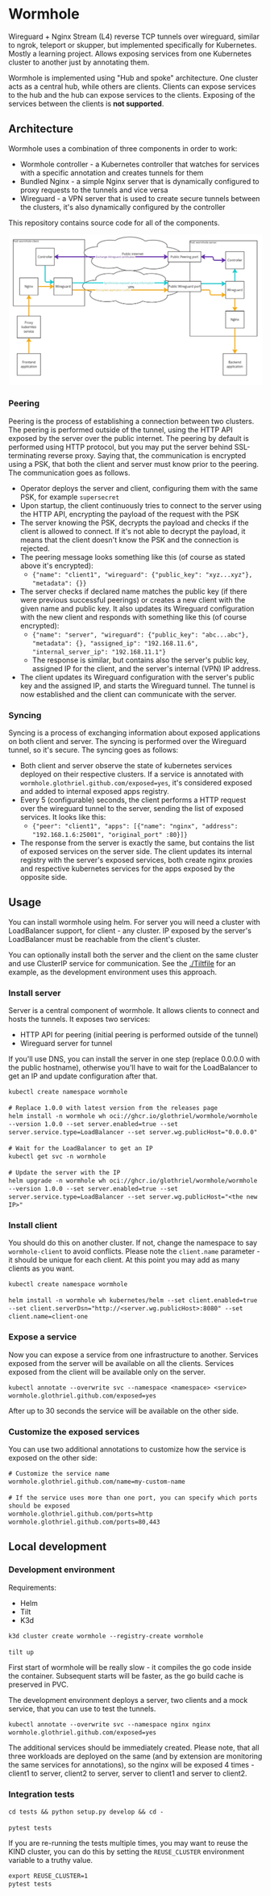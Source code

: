 # Wormhole

Wireguard + Nginx Stream (L4)  reverse TCP tunnels over wireguard, similar to ngrok, teleport or skupper, but implemented specifically for Kubernetes. Mostly a learning project. Allows exposing services from one Kubernetes cluster to another just by annotating them.

Wormhole is implemented using "Hub and spoke" architecture. One cluster acts as a central hub, while others are clients. Clients can expose services to the hub and the hub can expose services to the clients. Exposing of the services between the clients is **not supported**.

## Architecture

Wormhole uses a combination of three components in order to work:

* Wormhole controller - a Kubernetes controller that watches for services with a specific annotation and creates tunnels for them
* Bundled Nginx - a simple Nginx server that is dynamically configured to proxy requests to the tunnels and vice versa
* Wireguard - a VPN server that is used to create secure tunnels between the clusters, it's also dynamically configured by the controller

This repository contains source code for all of the components.

![](./docs/overview.jpg)

### Peering

Peering is the process of establishing a connection between two clusters. The peering is performed outside of the tunnel, using the HTTP API exposed by the server over the public internet. The peering by default is performed using HTTP protocol, but you may put the server behind SSL-terminating reverse proxy. Saying that, the communication is encrypted using a PSK, that both the client and server must know prior to the peering. The communication goes as follows.

* Operator deploys the server and client, configuring them with the same PSK, for example `supersecret`
* Upon startup, the client continuously tries to connect to the server using the HTTP API, encrypting the payload of the request with the PSK
* The server knowing the PSK, decrypts the payload and checks if the client is allowed to connect. If it's not able to decrypt the payload, it means that the client doesn't know the PSK and the connection is rejected.
* The peering message looks something like this (of course as stated above it's encrypted):
    * `{"name": "client1", "wireguard": {"public_key": "xyz...xyz"}, "metadata": {}}`
* The server checks if declared name matches the public key (if there were previous successful peerings) or creates a new client with the given name and public key. It also updates its Wireguard configuration with the new client and responds with something like this (of course encrypted):
    * `{"name": "server", "wireguard": {"public_key": "abc...abc"}, "metadata": {}, "assigned_ip": "192.168.11.6", "internal_server_ip": "192.168.11.1"}`
    * The response is similar, but contains also the server's public key, assigned IP for the client, and the server's internal (VPN) IP address.
* The client updates its Wireguard configuration with the server's public key and the assigned IP, and starts the Wireguard tunnel. The tunnel is now established and the client can communicate with the server.

### Syncing

Syncing is a process of exchanging information about exposed applications on both client and server. The syncing is performed over the Wireguard tunnel, so it's secure. The syncing goes as follows:
* Both client and server observe the state of kubernetes services deployed on their respective clusters. If a service is annotated with `wormhole.glothriel.github.com/exposed=yes`, it's considered exposed and added to internal exposed apps registry.
* Every 5 (configurable) seconds, the client performs a HTTP request over the wireguard tunnel to the server, sending the list of exposed services. It looks like this:
    * `{"peer": "client1", "apps": [{"name": "nginx", "address": "192.168.1.6:25001", "original_port" :80}]}`
* The response from the server is exactly the same, but contains the list of exposed services on the server side. The client updates its internal registry with the server's exposed services, both create nginx proxies and respective kubernetes services for the apps exposed by the opposite side.


## Usage

You can install wormhole using helm. For server you will need a cluster with LoadBalancer support, for client - any cluster. IP exposed by the server's LoadBalancer must be reachable from the client's cluster.

You can optionally install both the server and the client on the same cluster and use ClusterIP service for communication. See the [./Tiltfile](./Tiltfile) for an example, as the development environment uses this approach.

### Install server

Server is a central component of wormhole. It allows clients to connect and hosts the tunnels. It exposes two services:

* HTTP API for peering (initial peering is performed outside of the tunnel)
* Wireguard server for tunnel

If you'll use DNS, you can install the server in one step (replace 0.0.0.0 with the public hostname), otherwise you'll have to wait for the LoadBalancer to get an IP and update configuration after that.

```
kubectl create namespace wormhole

# Replace 1.0.0 with latest version from the releases page
helm install -n wormhole wh oci://ghcr.io/glothriel/wormhole/wormhole --version 1.0.0 --set server.enabled=true --set server.service.type=LoadBalancer --set server.wg.publicHost="0.0.0.0"

# Wait for the LoadBalancer to get an IP
kubectl get svc -n wormhole

# Update the server with the IP
helm upgrade -n wormhole wh oci://ghcr.io/glothriel/wormhole/wormhole --version 1.0.0 --set server.enabled=true --set server.service.type=LoadBalancer --set server.wg.publicHost="<the new IP>"
```

### Install client

You should do this on another cluster. If not, change the namespace to say `wormhole-client` to avoid conflicts. Please note the `client.name` parameter - it should be unique for each client. At this point you may add as many clients as you want.

```
kubectl create namespace wormhole

helm install -n wormhole wh kubernetes/helm --set client.enabled=true --set client.serverDsn="http://<server.wg.publicHost>:8080" --set client.name=client-one
```

### Expose a service

Now you can expose a service from one infrastructure to another. Services exposed from the server will be available on all the clients. Services exposed from the client will be available only on the server.

```
kubectl annotate --overwrite svc --namespace <namespace> <service> wormhole.glothriel.github.com/exposed=yes
```

After up to 30 seconds the service will be available on the other side. 

### Customize the exposed services

You can use two additional annotations to customize how the service is exposed on the other side:

```
# Customize the service name
wormhole.glothriel.github.com/name=my-custom-name

# If the service uses more than one port, you can specify which ports should be exposed
wormhole.glothriel.github.com/ports=http
wormhole.glothriel.github.com/ports=80,443
```

## Local development

### Development environment

Requirements:

* Helm
* Tilt
* K3d

```
k3d cluster create wormhole --registry-create wormhole

tilt up
```

First start of wormhole will be really slow - it compiles the go code inside the container. Subsequent starts will be faster, as the go build cache is preserved in PVC.

The development environment deploys a server, two clients and a mock service, that you can use to test the tunnels.

```
kubectl annotate --overwrite svc --namespace nginx nginx  wormhole.glothriel.github.com/exposed=yes
```

The additional services should be immediately created. Please note, that all three workloads are deployed on the same (and by extension are monitoring the same services for annotations), so the nginx will be exposed 4 times - client1 to server, client2 to server, server to client1 and server to client2.

### Integration tests

```
cd tests && python setup.py develop && cd -

pytest tests
```

If you are re-running the tests multiple times, you may want to reuse the KIND cluster, you can do this by setting the `REUSE_CLUSTER` environment variable to a truthy value.

```
export REUSE_CLUSTER=1
pytest tests
```